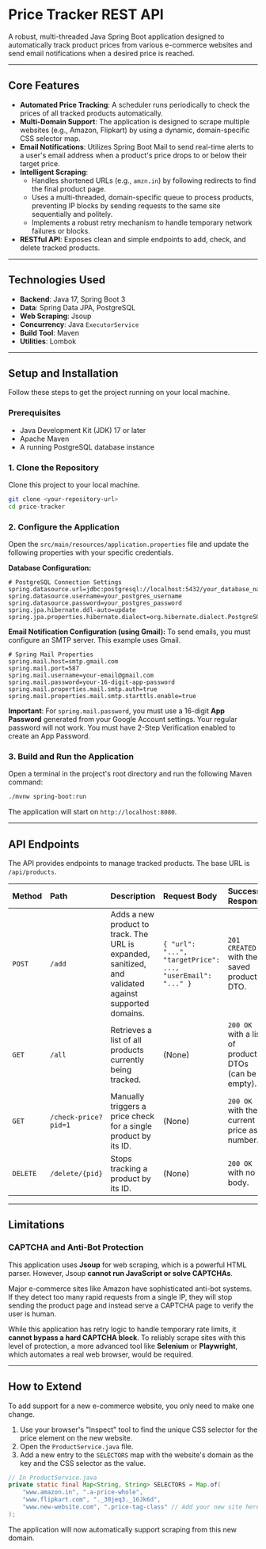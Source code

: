 # Price Tracker REST API

A robust, multi-threaded Java Spring Boot application designed to automatically track product prices from various e-commerce websites and send email notifications when a desired price is reached.

-----

## Core Features

* **Automated Price Tracking**: A scheduler runs periodically to check the prices of all tracked products automatically.
* **Multi-Domain Support**: The application is designed to scrape multiple websites (e.g., Amazon, Flipkart) by using a dynamic, domain-specific CSS selector map.
* **Email Notifications**: Utilizes Spring Boot Mail to send real-time alerts to a user's email address when a product's price drops to or below their target price.
* **Intelligent Scraping**:
  * Handles shortened URLs (e.g., `amzn.in`) by following redirects to find the final product page.
  * Uses a multi-threaded, domain-specific queue to process products, preventing IP blocks by sending requests to the same site sequentially and politely.
  * Implements a robust retry mechanism to handle temporary network failures or blocks.
* **RESTful API**: Exposes clean and simple endpoints to add, check, and delete tracked products.

-----

## Technologies Used

* **Backend**: Java 17, Spring Boot 3
* **Data**: Spring Data JPA, PostgreSQL
* **Web Scraping**: Jsoup
* **Concurrency**: Java `ExecutorService`
* **Build Tool**: Maven
* **Utilities**: Lombok

-----

## Setup and Installation

Follow these steps to get the project running on your local machine.

### Prerequisites

* Java Development Kit (JDK) 17 or later
* Apache Maven
* A running PostgreSQL database instance

### 1\. Clone the Repository

Clone this project to your local machine.

```bash
git clone <your-repository-url>
cd price-tracker
```

### 2\. Configure the Application

Open the `src/main/resources/application.properties` file and update the following properties with your specific credentials.

**Database Configuration:**

```properties
# PostgreSQL Connection Settings
spring.datasource.url=jdbc:postgresql://localhost:5432/your_database_name
spring.datasource.username=your_postgres_username
spring.datasource.password=your_postgres_password
spring.jpa.hibernate.ddl-auto=update
spring.jpa.properties.hibernate.dialect=org.hibernate.dialect.PostgreSQLDialect
```

**Email Notification Configuration (using Gmail):**
To send emails, you must configure an SMTP server. This example uses Gmail.

```properties
# Spring Mail Properties
spring.mail.host=smtp.gmail.com
spring.mail.port=587
spring.mail.username=your-email@gmail.com
spring.mail.password=your-16-digit-app-password
spring.mail.properties.mail.smtp.auth=true
spring.mail.properties.mail.smtp.starttls.enable=true
```

**Important**: For `spring.mail.password`, you must use a 16-digit **App Password** generated from your Google Account settings. Your regular password will not work. You must have 2-Step Verification enabled to create an App Password.

### 3\. Build and Run the Application

Open a terminal in the project's root directory and run the following Maven command:

```bash
./mvnw spring-boot:run
```

The application will start on `http://localhost:8080`.

-----
## API Endpoints

The API provides endpoints to manage tracked products. The base URL is `/api/products`.

| Method | Path                 | Description                                                                                             | Request Body                                                              | Success Response                                      |
| :----- |:---------------------| :------------------------------------------------------------------------------------------------------ | :------------------------------------------------------------------------ | :---------------------------------------------------- |
| `POST` | `/add`               | Adds a new product to track. The URL is expanded, sanitized, and validated against supported domains. | `{ "url": "...", "targetPrice": ..., "userEmail": "..." }`                 | `201 CREATED` with the saved product DTO.               |
| `GET`  | `/all`               | Retrieves a list of all products currently being tracked.                                               | (None)                                                                    | `200 OK` with a list of product DTOs (can be empty).    |
| `GET`  | `/check-price?pid=1` | Manually triggers a price check for a single product by its ID.                                         | (None)                                                                    | `200 OK` with the current price as a number.            |
| `DELETE`| `/delete/{pid}`     | Stops tracking a product by its ID.                                                                     | (None)                                                                    | `200 OK` with no body.                                  |

-----

## Limitations

### CAPTCHA and Anti-Bot Protection

This application uses **Jsoup** for web scraping, which is a powerful HTML parser. However, Jsoup **cannot run JavaScript or solve CAPTCHAs**.

Major e-commerce sites like Amazon have sophisticated anti-bot systems. If they detect too many rapid requests from a single IP, they will stop sending the product page and instead serve a CAPTCHA page to verify the user is human.

While this application has retry logic to handle temporary rate limits, it **cannot bypass a hard CAPTCHA block**. To reliably scrape sites with this level of protection, a more advanced tool like **Selenium** or **Playwright**, which automates a real web browser, would be required.

-----

## How to Extend

To add support for a new e-commerce website, you only need to make one change.

1.  Use your browser's "Inspect" tool to find the unique CSS selector for the price element on the new website.
2.  Open the `ProductService.java` file.
3.  Add a new entry to the `SELECTORS` map with the website's domain as the key and the CSS selector as the value.

<!-- end list -->

```java
// In ProductService.java
private static final Map<String, String> SELECTORS = Map.of(
    "www.amazon.in", ".a-price-whole",
    "www.flipkart.com", "._30jeq3._16Jk6d",
    "www.new-website.com", ".price-tag-class" // Add your new site here
);
```

The application will now automatically support scraping from this new domain.